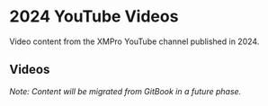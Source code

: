 # 2024 YouTube Videos

Video content from the XMPro YouTube channel published in 2024.

## Videos

*Note: Content will be migrated from GitBook in a future phase.*
